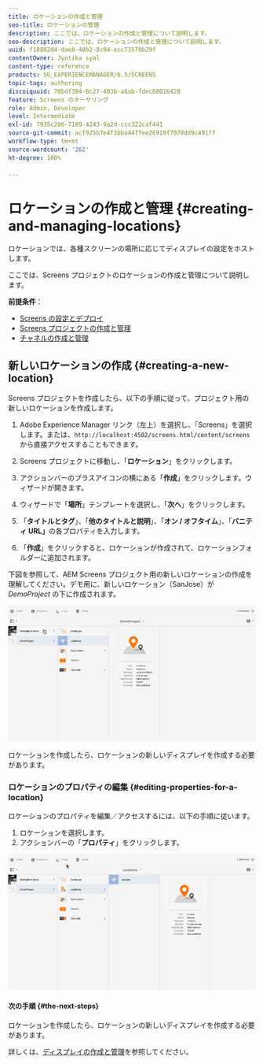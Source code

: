 ```yaml
---
title: ロケーションの作成と管理
seo-title: ロケーションの管理
description: ここでは、ロケーションの作成と管理について説明します。
seo-description: ここでは、ロケーションの作成と管理について説明します。
uuid: f18802d4-dae8-48b2-8c94-ecc73579b29f
contentOwner: Jyotika syal
content-type: reference
products: SG_EXPERIENCEMANAGER/6.5/SCREENS
topic-tags: authoring
discoiquuid: 70bdf384-6c27-403b-a6ab-fdec68016428
feature: Screens のオーサリング
role: Admin, Developer
level: Intermediate
exl-id: 7935c206-7189-4243-9a2d-ccc322caf441
source-git-commit: acf925b7e4f3bba44ffee26919f7078dd9c491ff
workflow-type: tm+mt
source-wordcount: '262'
ht-degree: 100%

---
```


# ロケーションの作成と管理 {#creating-and-managing-locations}

ロケーションでは、各種スクリーンの場所に応じてディスプレイの設定をホストします。

ここでは、Screens プロジェクトのロケーションの作成と管理について説明します。

**前提条件**：

* [Screens の設定とデプロイ](configuring-screens-introduction.md)
* [Screens プロジェクトの作成と管理](creating-a-screens-project.md)
* [チャネルの作成と管理](managing-channels.md)

## 新しいロケーションの作成 {#creating-a-new-location}

Screens プロジェクトを作成したら、以下の手順に従って、プロジェクト用の新しいロケーションを作成します。

1. Adobe Experience Manager リンク（左上）を選択し、「Screens」を選択します。または、`http://localhost:4502/screens.html/content/screens` から直接アクセスすることもできます。
1. Screens プロジェクトに移動し、「**ロケーション**」をクリックします。
1. アクションバーのプラスアイコンの横にある「**作成**」をクリックします。ウィザードが開きます。
1. ウィザードで「**場所**」テンプレートを選択し、「**次へ**」をクリックします。

1. 「**タイトルとタグ**」、「**他のタイトルと説明**」、「**オン / オフタイム**」、「**バニティ URL」**&#x200B;の各プロパティを入力します。

1. 「**作成**」をクリックすると、ロケーションが作成されて、ロケーションフォルダーに追加されます。

下図を参照して、AEM Screens プロジェクト用の新しいロケーションの作成を理解してください。デモ用に、新しいロケーション（SanJose）が *DemoProject* の下に作成されます。

![player2](assets/player2.gif)

ロケーションを作成したら、ロケーションの新しいディスプレイを作成する必要があります。

### ロケーションのプロパティの編集 {#editing-properties-for-a-location}

ロケーションのプロパティを編集／アクセスするには、以下の手順に従います。

1. ロケーションを選択します。
1. アクションバーの「**プロパティ**」をクリックします。

![player3](assets/player3.gif)

#### 次の手順 {#the-next-steps}

ロケーションを作成したら、ロケーションの新しいディスプレイを作成する必要があります。

詳しくは、[ディスプレイの作成と管理](managing-displays.md)を参照してください。

